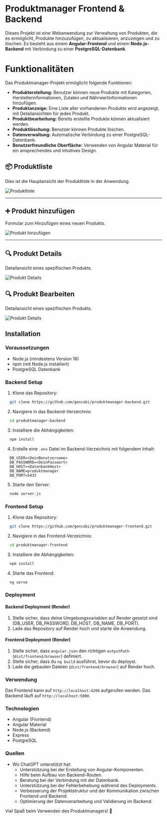 # Produktmanager Frontend & Backend

Dieses Projekt ist eine Webanwendung zur Verwaltung von Produkten, die es ermöglicht, Produkte hinzuzufügen, zu aktualisieren, anzuzeigen und zu löschen. Es besteht aus einem **Angular-Frontend** und einem **Node.js-Backend** mit Verbindung zu einer **PostgreSQL-Datenbank**.

# Funktionalitäten

Das Produktmanager-Projekt ermöglicht folgende Funktionen:

- **Produkterstellung:** Benutzer können neue Produkte mit Kategorien, Herstellerinformationen, Zutaten und Nährwertinformationen hinzufügen.
- **Produktanzeige:** Eine Liste aller vorhandenen Produkte wird angezeigt, mit Detailansichten für jedes Produkt.
- **Produktbearbeitung:** Bereits erstellte Produkte können aktualisiert werden.
- **Produktlöschung:** Benutzer können Produkte löschen.
- **Datenverwaltung:** Automatische Verbindung zu einer PostgreSQL-Datenbank.
- **Benutzerfreundliche Oberfläche:** Verwenden von Angular Material für ein ansprechendes und intuitives Design.

## 📦 Produktliste
Dies ist die Hauptansicht der Produktliste in der Anwendung.

![Produktliste](./images/produktliste.png)

---

## ➕ Produkt hinzufügen
Formular zum Hinzufügen eines neuen Produkts.

![Produkt hinzufügen](./images/produkt_hinzufuegen.png)

---

## 🔍 Produkt Details
Detailansicht eines spezifischen Produkts.

![Produkt Details](./images/produkt_details.png)

## 🔍 Produkt Bearbeiten
Detailansicht eines spezifischen Produkts.

![Produkt Details](./images/produkt_bearbeiten.png)

## Installation

### Voraussetzungen

- Node.js (mindestens Version 16)
- npm (mit Node.js installiert)
- PostgreSQL Datenbank

### Backend Setup

1. Klone das Repository:

```bash
  git clone https://github.com/goncabi/produktmanager-backend.git
```

2. Navigiere in das Backend-Verzeichnis:

```bash
  cd produktmanager-backend
```

3. Installiere die Abhängigkeiten:

```bash
  npm install
```

4. Erstelle eine `.env` Datei im Backend-Verzeichnis mit folgendem Inhalt:

```
  DB_USER=<DeinBenutzername>
  DB_PASSWORD=<DeinPasswort>
  DB_HOST=<DatenbankHost>
  DB_NAME=produktmanager
  DB_PORT=5432
```

5. Starte den Server:

```bash
  node server.js
```

### Frontend Setup

1. Klone das Repository:

```bash
  git clone https://github.com/goncabi/produktmanager-frontend.git
```

2. Navigiere in das Frontend-Verzeichnis:

```bash
  cd produktmanager-frontend
```

3. Installiere die Abhängigkeiten:

```bash
  npm install
```

4. Starte das Frontend:

```bash
  ng serve
```

### Deployment

#### Backend Deployment (Render)

1. Stelle sicher, dass deine Umgebungsvariablen auf Render gesetzt sind (DB\_USER, DB\_PASSWORD, DB\_HOST, DB\_NAME, DB\_PORT).
2. Lade das Repository auf Render hoch und starte die Anwendung.

#### Frontend Deployment (Render)

1. Stelle sicher, dass `angular.json` den richtigen `outputPath` (`dist/frontend/browser`) definiert.
2. Stelle sicher, dass du `ng build` ausführst, bevor du deployst.
3. Lade die gebauten Dateien (`dist/frontend/browser`) auf Render hoch.

### Verwendung

Das Frontend kann auf `http://localhost:4200` aufgerufen werden. Das Backend läuft auf `http://localhost:5000`.

### Technologien

- Angular (Frontend)
- Angular Material
- Node.js (Backend)
- Express
- PostgreSQL

### Quellen

- Wo ChatGPT unterstützt hat:
  - Unterstützung bei der Erstellung von Angular-Komponenten.
  - Hilfe beim Aufbau von Backend-Routen.
  - Beratung bei der Verbindung mit der Datenbank.
  - Unterstützung bei der Fehlerbehebung während des Deployments.
  - Verbesserung der Projektstruktur und der Kommunikation zwischen Frontend und Backend.
  - Optimierung der Datenverarbeitung und Validierung im Backend.

Viel Spaß beim Verwenden des Produktmanagers! 🚀

